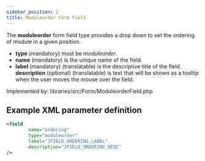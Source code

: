 ```yaml
---
sidebar_position: 2
title: Moduleorder Form Field
---
```



The **moduleorder** form field type provides a drop down to set the ordering of module in a given position.

- **type** (mandatory) must be *moduleorder*.
- **name** (mandatory) is the unique name of the field.
- **label** (mandatory) (translatable) is the descriptive title of the field.
  **description** (optional) (translatable) is text that will be shown as a tooltip when the user moves the mouse over the field.

Implemented by: libraries/src/Form/ModuleorderField.php

## Example XML parameter definition

```xml
<field
        name="ordering" 
        type="moduleorder"
        label="JFIELD_ORDERING_LABEL"
        description="JFIELD_ORDERING_DESC"
/>
```
